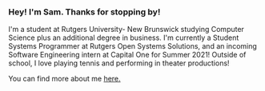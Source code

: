 ### Hey! I'm Sam. Thanks for stopping by!
I'm a student at Rutgers University- New Brunswick studying Computer Science plus an additional degree in business. I'm currently a Student Systems Programmer at Rutgers Open Systems Solutions, and an incoming Software Engineering intern at Capital One for Summer 2021! Outside of school, I love playing tennis and performing in theater productions!

You can find more about me [here.](https://samuelping.me)

<!--
**samuel-ping/samuel-ping** is a ✨ _special_ ✨ repository because its `README.md` (this file) appears on your GitHub profile.

Here are some ideas to get you started:

- 🔭 I’m currently working on ...
- 🌱 I’m currently learning ...
- 👯 I’m looking to collaborate on ...
- 🤔 I’m looking for help with ...
- 💬 Ask me about ...
- 📫 How to reach me: ...
- 😄 Pronouns: ...
- ⚡ Fun fact: ...
-->
